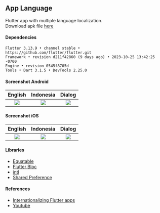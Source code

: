 ## App Language ###

Flutter app with multiple language localization.  
Download apk file [here](https://e.pcloud.link/publink/show?code=XZQYwsZsu4T3DBegrXJhO39a7IcD8f1dMjy)

#### Dependencies ###
```
Flutter 3.13.9 • channel stable • https://github.com/flutter/flutter.git
Framework • revision d211f42860 (9 days ago) • 2023-10-25 13:42:25 -0700
Engine • revision 0545f8705d
Tools • Dart 3.1.5 • DevTools 2.25.0
```

#### Screenshot Android ####
| English | Indonesia | Dialog |
| :---: | :---: | :---: |
| ![](https://images2.imgbox.com/7a/54/PBFsZ1aQ_o.png) | ![](https://images2.imgbox.com/f9/bc/rGofAsmf_o.png) | ![](https://images2.imgbox.com/fc/d8/9rIiYNW1_o.png) |

#### Screenshot iOS ####
| English | Indonesia | Dialog |
| :---: | :---: | :---: |
| ![](https://images2.imgbox.com/ec/e4/pAknpCTs_o.png) | ![](https://images2.imgbox.com/8b/28/4kywguqY_o.png) | ![](https://images2.imgbox.com/8e/c3/l21Df4jr_o.png) |

#### Libraries ####
- [Equatable](https://pub.dev/packages/equatable)
- [Flutter Bloc](https://pub.dev/packages/flutter_bloc)
- [intl](https://pub.dev/packages/intl)
- [Shared Preference](https://pub.dev/packages/shared_preferences)

#### References ####
 - [Internationalizing Flutter apps](https://docs.flutter.dev/development/accessibility-and-localization/internationalization)
 - [Youtube](https://www.youtube.com/watch?v=Zw4KoorVxgg)
